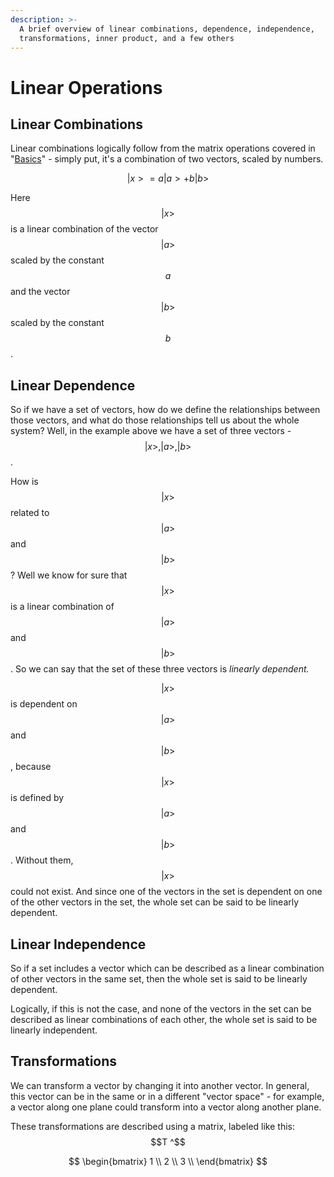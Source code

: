 ```yaml
---
description: >-
  A brief overview of linear combinations, dependence, independence,
  transformations, inner product, and a few others
---
```


# Linear Operations

## Linear Combinations

Linear combinations logically follow from the matrix operations covered in "[Basics](vectors.md)" - simply put, it's a combination of two vectors, scaled by numbers.

$$ |x> = a |a> + b |b>$$

Here $$ |x>$$ is a linear combination of the vector $$|a>$$ scaled by the constant $$a$$ and the vector $$|b>$$ scaled by the constant $$b$$.

## Linear Dependence

So if we have a set of vectors, how do we define the relationships between those vectors, and what do those relationships tell us about the whole system? Well, in the example above we have a set of three vectors - $$|x>, |a>, |b>$$.

How is $$|x>$$ related to $$|a>$$ and $$|b>$$? Well we know for sure that $$|x>$$ is a linear combination of  $$|a>$$ and $$|b>$$. So we can say that the set of these three vectors is _linearly dependent._

$$|x>$$ is dependent on $$|a>$$ and $$|b>$$, because $$|x>$$ is defined by $$|a>$$ and $$|b>$$. Without them, $$|x>$$ could not exist. And since one of the vectors in the set is dependent on one of the other vectors in the set, the whole set can be said to be linearly dependent.

## Linear Independence 

So if a set includes a vector which can be described as a linear combination of other vectors in the same set, then the whole set is said to be linearly dependent.

Logically, if this is not the case, and none of the vectors in the set can be described as linear combinations of each other, the whole set is said to be linearly independent.

## Transformations

We can transform a vector by changing it into another vector. In general, this vector can be in the same or in a different "vector space" - for example, a vector along one plane could transform into a vector along another plane.

These transformations are described using a matrix, labeled like this: $$T ^$$

$$
\begin{bmatrix}
1 \\
2 \\
3 \\
\end{bmatrix}
$$



